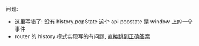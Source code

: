 问题:
 - 这里写错了: 没有 history.popState 这个 api
   popstate 是 window 上的一个事件
 - router 的 history 模式实现写的有问题, 直接跳到[正确答案](./router.md)